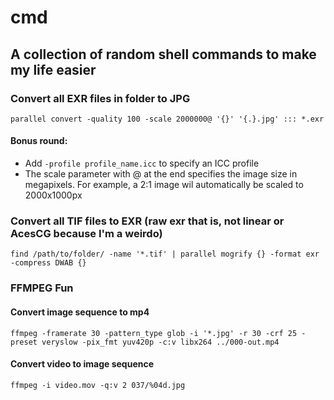 # cmd
## A collection of random shell commands to make my life easier


### Convert all EXR files in folder to JPG

`parallel convert -quality 100 -scale 2000000@ '{}' '{.}.jpg' ::: *.exr`

#### Bonus round:
- Add `-profile profile_name.icc` to specify an ICC profile
- The scale parameter with @ at the end specifies the image size in megapixels. For example, a 2:1 image wil automatically be scaled to 2000x1000px

### Convert all TIF files to EXR (raw exr that is, not linear or AcesCG because I'm a weirdo)

`find /path/to/folder/ -name '*.tif' | parallel mogrify {} -format exr -compress DWAB {}`



### FFMPEG Fun

#### Convert image sequence to mp4

`ffmpeg -framerate 30 -pattern_type glob -i '*.jpg' -r 30 -crf 25 -preset veryslow -pix_fmt yuv420p -c:v libx264 ../000-out.mp4`

#### Convert video to image sequence

`ffmpeg -i video.mov -q:v 2 037/%04d.jpg`
